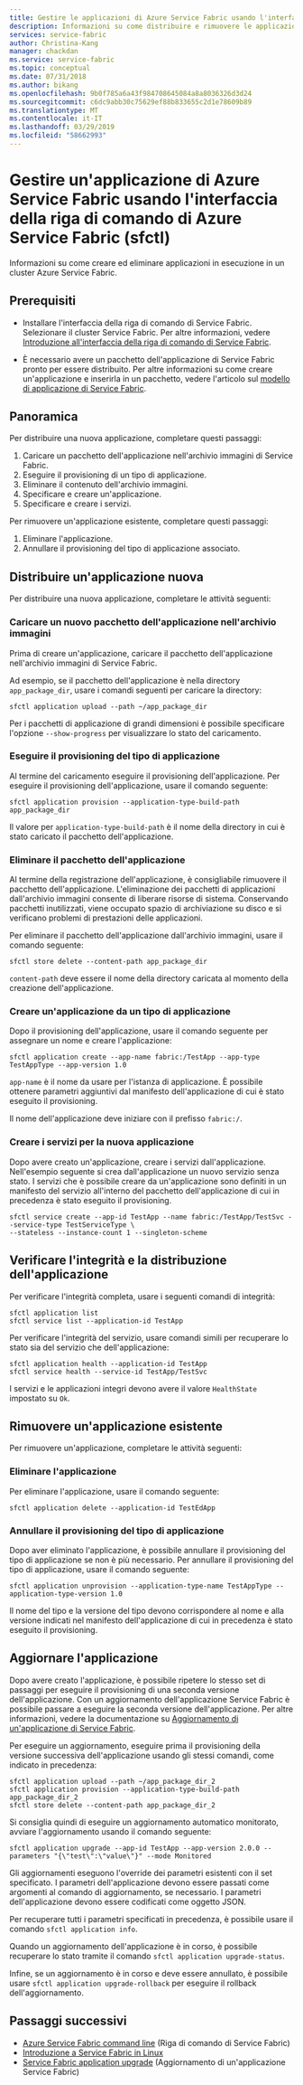 ```yaml
---
title: Gestire le applicazioni di Azure Service Fabric usando l'interfaccia della riga di comando di Azure Service Fabric (sfctl)
description: Informazioni su come distribuire e rimuovere le applicazioni da un cluster Azure Service Fabric usando l'interfaccia della riga di comando di Azure Service Fabric.
services: service-fabric
author: Christina-Kang
manager: chackdan
ms.service: service-fabric
ms.topic: conceptual
ms.date: 07/31/2018
ms.author: bikang
ms.openlocfilehash: 9b0f785a6a43f984708645084a8a8036326d3d24
ms.sourcegitcommit: c6dc9abb30c75629ef88b833655c2d1e78609b89
ms.translationtype: MT
ms.contentlocale: it-IT
ms.lasthandoff: 03/29/2019
ms.locfileid: "58662993"
---
```

# <a name="manage-an-azure-service-fabric-application-by-using-azure-service-fabric-cli-sfctl"></a>Gestire un'applicazione di Azure Service Fabric usando l'interfaccia della riga di comando di Azure Service Fabric (sfctl)

Informazioni su come creare ed eliminare applicazioni in esecuzione in un cluster Azure Service Fabric.

## <a name="prerequisites"></a>Prerequisiti

* Installare l'interfaccia della riga di comando di Service Fabric. Selezionare il cluster Service Fabric. Per altre informazioni, vedere [Introduzione all'interfaccia della riga di comando di Service Fabric](service-fabric-cli.md).

* È necessario avere un pacchetto dell'applicazione di Service Fabric pronto per essere distribuito. Per altre informazioni su come creare un'applicazione e inserirla in un pacchetto, vedere l'articolo sul [modello di applicazione di Service Fabric](service-fabric-application-model.md).

## <a name="overview"></a>Panoramica

Per distribuire una nuova applicazione, completare questi passaggi:

1. Caricare un pacchetto dell'applicazione nell'archivio immagini di Service Fabric.
2. Eseguire il provisioning di un tipo di applicazione.
3. Eliminare il contenuto dell'archivio immagini.
4. Specificare e creare un'applicazione.
5. Specificare e creare i servizi.

Per rimuovere un'applicazione esistente, completare questi passaggi:

1. Eliminare l'applicazione.
2. Annullare il provisioning del tipo di applicazione associato.

## <a name="deploy-a-new-application"></a>Distribuire un'applicazione nuova

Per distribuire una nuova applicazione, completare le attività seguenti:

### <a name="upload-a-new-application-package-to-the-image-store"></a>Caricare un nuovo pacchetto dell'applicazione nell'archivio immagini

Prima di creare un'applicazione, caricare il pacchetto dell'applicazione nell'archivio immagini di Service Fabric.

Ad esempio, se il pacchetto dell'applicazione è nella directory `app_package_dir`, usare i comandi seguenti per caricare la directory:

```azurecli
sfctl application upload --path ~/app_package_dir
```

Per i pacchetti di applicazione di grandi dimensioni è possibile specificare l'opzione `--show-progress` per visualizzare lo stato del caricamento.

### <a name="provision-the-application-type"></a>Eseguire il provisioning del tipo di applicazione

Al termine del caricamento eseguire il provisioning dell'applicazione. Per eseguire il provisioning dell'applicazione, usare il comando seguente:

```azurecli
sfctl application provision --application-type-build-path app_package_dir
```

Il valore per `application-type-build-path` è il nome della directory in cui è stato caricato il pacchetto dell'applicazione.

### <a name="delete-the-application-package"></a>Eliminare il pacchetto dell'applicazione

Al termine della registrazione dell'applicazione, è consigliabile rimuovere il pacchetto dell'applicazione.  L'eliminazione dei pacchetti di applicazioni dall'archivio immagini consente di liberare risorse di sistema.  Conservando pacchetti inutilizzati, viene occupato spazio di archiviazione su disco e si verificano problemi di prestazioni delle applicazioni. 

Per eliminare il pacchetto dell'applicazione dall'archivio immagini, usare il comando seguente:

```azurecli
sfctl store delete --content-path app_package_dir
```

`content-path` deve essere il nome della directory caricata al momento della creazione dell'applicazione.

### <a name="create-an-application-from-an-application-type"></a>Creare un'applicazione da un tipo di applicazione

Dopo il provisioning dell'applicazione, usare il comando seguente per assegnare un nome e creare l'applicazione:

```azurecli
sfctl application create --app-name fabric:/TestApp --app-type TestAppType --app-version 1.0
```

`app-name` è il nome da usare per l'istanza di applicazione. È possibile ottenere parametri aggiuntivi dal manifesto dell'applicazione di cui è stato eseguito il provisioning.

Il nome dell'applicazione deve iniziare con il prefisso `fabric:/`.

### <a name="create-services-for-the-new-application"></a>Creare i servizi per la nuova applicazione

Dopo avere creato un'applicazione, creare i servizi dall'applicazione. Nell'esempio seguente si crea dall'applicazione un nuovo servizio senza stato. I servizi che è possibile creare da un'applicazione sono definiti in un manifesto del servizio all'interno del pacchetto dell'applicazione di cui in precedenza è stato eseguito il provisioning.

```azurecli
sfctl service create --app-id TestApp --name fabric:/TestApp/TestSvc --service-type TestServiceType \
--stateless --instance-count 1 --singleton-scheme
```

## <a name="verify-application-deployment-and-health"></a>Verificare l'integrità e la distribuzione dell'applicazione

Per verificare l'integrità completa, usare i seguenti comandi di integrità:

```azurecli
sfctl application list
sfctl service list --application-id TestApp
```

Per verificare l'integrità del servizio, usare comandi simili per recuperare lo stato sia del servizio che dell'applicazione:

```azurecli
sfctl application health --application-id TestApp
sfctl service health --service-id TestApp/TestSvc
```

I servizi e le applicazioni integri devono avere il valore `HealthState` impostato su `Ok`.

## <a name="remove-an-existing-application"></a>Rimuovere un'applicazione esistente

Per rimuovere un'applicazione, completare le attività seguenti:

### <a name="delete-the-application"></a>Eliminare l'applicazione

Per eliminare l'applicazione, usare il comando seguente:

```azurecli
sfctl application delete --application-id TestEdApp
```

### <a name="unprovision-the-application-type"></a>Annullare il provisioning del tipo di applicazione

Dopo aver eliminato l'applicazione, è possibile annullare il provisioning del tipo di applicazione se non è più necessario. Per annullare il provisioning del tipo di applicazione, usare il comando seguente:

```azurecli
sfctl application unprovision --application-type-name TestAppType --application-type-version 1.0
```

Il nome del tipo e la versione del tipo devono corrispondere al nome e alla versione indicati nel manifesto dell'applicazione di cui in precedenza è stato eseguito il provisioning.

## <a name="upgrade-application"></a>Aggiornare l'applicazione

Dopo avere creato l'applicazione, è possibile ripetere lo stesso set di passaggi per eseguire il provisioning di una seconda versione dell'applicazione. Con un aggiornamento dell'applicazione Service Fabric è possibile passare a eseguire la seconda versione dell'applicazione. Per altre informazioni, vedere la documentazione su [Aggiornamento di un'applicazione di Service Fabric](service-fabric-application-upgrade.md).

Per eseguire un aggiornamento, eseguire prima il provisioning della versione successiva dell'applicazione usando gli stessi comandi, come indicato in precedenza:

```azurecli
sfctl application upload --path ~/app_package_dir_2
sfctl application provision --application-type-build-path app_package_dir_2
sfctl store delete --content-path app_package_dir_2
```

Si consiglia quindi di eseguire un aggiornamento automatico monitorato, avviare l'aggiornamento usando il comando seguente:

```azurecli
sfctl application upgrade --app-id TestApp --app-version 2.0.0 --parameters "{\"test\":\"value\"}" --mode Monitored
```

Gli aggiornamenti eseguono l'override dei parametri esistenti con il set specificato. I parametri dell'applicazione devono essere passati come argomenti al comando di aggiornamento, se necessario. I parametri dell'applicazione devono essere codificati come oggetto JSON.

Per recuperare tutti i parametri specificati in precedenza, è possibile usare il comando `sfctl application info`.

Quando un aggiornamento dell'applicazione è in corso, è possibile recuperare lo stato tramite il comando `sfctl application upgrade-status`.

Infine, se un aggiornamento è in corso e deve essere annullato, è possibile usare `sfctl application upgrade-rollback` per eseguire il rollback dell'aggiornamento.

## <a name="next-steps"></a>Passaggi successivi

* [Azure Service Fabric command line](service-fabric-cli.md) (Riga di comando di Service Fabric)
* [Introduzione a Service Fabric in Linux](service-fabric-get-started-linux.md)
* [Service Fabric application upgrade](service-fabric-application-upgrade.md) (Aggiornamento di un'applicazione Service Fabric)
